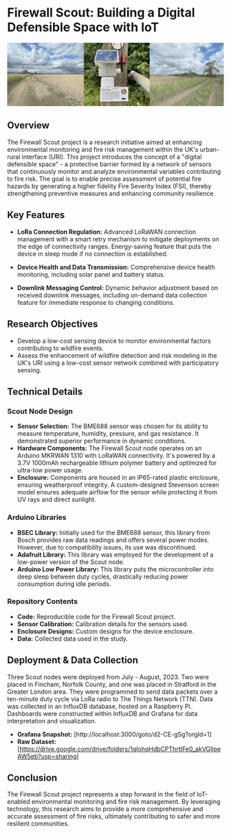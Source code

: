 # Firewall Scout: Building a Digital Defensible Space with IoT

![Name](dashboards/images/ScoutHeaderImage.png)

## Overview
The Firewall Scout project is a research initiative aimed at enhancing environmental monitoring and fire risk management within the UK's urban-rural interface (URI). This project introduces the concept of a "digital defensible space" - a protective barrier formed by a network of sensors that continuously monitor and analyze environmental variables contributing to fire risk. The goal is to enable precise assessment of potential fire hazards by generating a higher fidelity Fire Severity Index (FSI), thereby strengthening preventive measures and enhancing community resilience.

## Key Features
- **LoRa Connection Regulation:** Advanced LoRaWAN connection management with a smart retry mechanism to mitigate deployments on the edge of connectivity ranges. Energy-saving feature that puts the device in sleep mode if no connection is established.

- **Device Health and Data Transmission:** Comprehensive device health monitoring, including solar panel and battery status.

- **Downlink Messaging Control:** Dynamic behavior adjustment based on received downlink messages, including on-demand data collection feature for immediate response to changing conditions.

## Research Objectives
- Develop a low-cost sensing device to monitor environmental factors contributing to wildfire events.
- Assess the enhancement of wildfire detection and risk modeling in the UK's URI using a low-cost sensor network combined with participatory sensing.

## Technical Details

### Scout Node Design
- **Sensor Selection:** The BME688 sensor was chosen for its ability to measure temperature, humidity, pressure, and gas resistance. It demonstrated superior performance in dynamic conditions.
- **Hardware Components:** The Firewall Scout node operates on an Arduino MKRWAN 1310 with LoRaWAN connectivity. It's powered by a 3.7V 1000mAh rechargeable lithium polymer battery and optimized for ultra-low power usage.
- **Enclosure:** Components are housed in an IP65-rated plastic enclosure, ensuring weatherproof integrity. A custom-designed Stevenson screen model ensures adequate airflow for the sensor while protecting it from UV rays and direct sunlight.

### Arduino Libraries
- **BSEC Library:** Initially used for the BME688 sensor, this library from Bosch provides raw data readings and offers several power modes. However, due to compatibility issues, its use was discontinued.
- **Adafruit Library:** This library was employed for the development of a low-power version of the Scout node.
- **Arduino Low Power Library:** This library puts the microcontroller into deep sleep between duty cycles, drastically reducing power consumption during idle periods.

### Repository Contents
- **Code:** Reproducible code for the Firewall Scout project.
- **Sensor Calibration:** Calibration details for the sensors used.
- **Enclosure Designs:** Custom designs for the device enclosure.
- **Data:** Collected data used in the study.

## Deployment & Data Collection
Three Scout nodes were deployed from July - August, 2023. Two were placed in Fincham, Norfolk County, and one was placed in Stratford in the Greater London area. They were programmed to send data packets over a ten-minute duty cycle via LoRa radio to The Things Network (TTN). Data was collected in an InfluxDB database, hosted on a Raspberry Pi. Dashboards were constructed within InfluxDB and Grafana for data interpretation and visualization.

- **Grafana Snapshot:** [http://localhost:3000/goto/d2-CE-gSg?orgId=1]
- **Raw Dataset:** [https://drive.google.com/drive/folders/1qIohqHdbCPThrtIFe0_akVGIIpeAW5eb?usp=sharing]

## Conclusion
The Firewall Scout project represents a step forward in the field of IoT-enabled environmental monitoring and fire risk management. By leveraging technology, this research aims to provide a more comprehensive and accurate assessment of fire risks, ultimately contributing to safer and more resilient communities.

